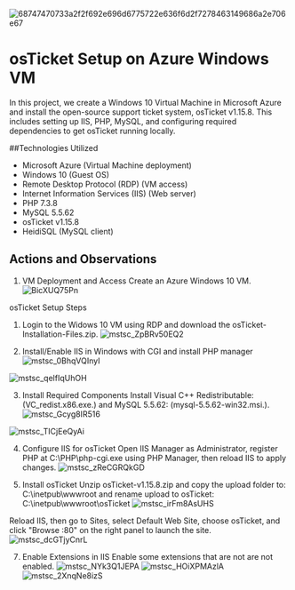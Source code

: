 
![68747470733a2f2f692e696d6775722e636f6d2f7278463149686a2e706e67](https://github.com/user-attachments/assets/7fa9f6dd-dbb0-45db-b07b-2031041045fb)

# osTicket Setup on Azure Windows VM
In this project, we create a Windows 10 Virtual Machine in Microsoft Azure and install the open-source support ticket system, osTicket v1.15.8. This includes setting up IIS, PHP, MySQL, and configuring required dependencies to get osTicket running locally.

##Technologies Utilized
- Microsoft Azure (Virtual Machine deployment)
- Windows 10 (Guest OS)
- Remote Desktop Protocol (RDP) (VM access)
- Internet Information Services (IIS) (Web server)
- PHP 7.3.8
- MySQL 5.5.62
- osTicket v1.15.8
- HeidiSQL (MySQL client)

## Actions and Observations

1. VM Deployment and Access
 Create an Azure Windows 10 VM.
![BicXUQ75Pn](https://github.com/user-attachments/assets/57cbd880-7393-4576-974d-5de02f85b706)


osTicket Setup Steps
1. Login to the Widows 10 VM using RDP and download the osTicket-Installation-Files.zip.
![mstsc_ZpBRv50EQ2](https://github.com/user-attachments/assets/4530a63a-6489-4d3a-a98c-7e2bfe70af44)


2. Install/Enable IIS in Windows with CGI and install PHP manager
![mstsc_0BhqVQInyI](https://github.com/user-attachments/assets/c14ed0e6-e15d-45b7-87b8-c0d125ac68cb)

![mstsc_qelfIqUhOH](https://github.com/user-attachments/assets/1e03f384-c8dd-4a0d-9741-0b960036388b)


3. Install Required Components
Install Visual C++ Redistributable: (VC_redist.x86.exe.) and MySQL 5.5.62: (mysql-5.5.62-win32.msi.).
![mstsc_Gcyg8IR516](https://github.com/user-attachments/assets/cbd33a89-4ef6-4011-8be2-3c49e0a8d85f)

![mstsc_TICjEeQyAi](https://github.com/user-attachments/assets/d42b5d51-e002-4e72-b87c-adf4c5de0929)

4. Configure IIS for osTicket
Open IIS Manager as Administrator, register PHP at C:\PHP\php-cgi.exe using PHP Manager, then reload IIS to apply changes.
![mstsc_zReCGRQkGD](https://github.com/user-attachments/assets/b75ddb57-7927-45ae-94ea-df582333329c)


6. Install osTicket
Unzip osTicket-v1.15.8.zip and copy the upload folder to: C:\inetpub\wwwroot and rename upload to osTicket: C:\inetpub\wwwroot\osTicket
![mstsc_irFm8AsUHS](https://github.com/user-attachments/assets/d68daf39-9a7a-48bb-a5f2-5ce40a99a402)


Reload IIS, then go to Sites, select Default Web Site, choose osTicket, and click "Browse :80" on the right panel to launch the site.   
![mstsc_dcGTjyCnrL](https://github.com/user-attachments/assets/ee84ce95-268e-411a-84f5-9d40562f56a3)

7. Enable Extensions in IIS
Enable some extensions that are not are not enabled.
![mstsc_NYk3Q1JEPA](https://github.com/user-attachments/assets/3f182974-3382-48af-88b5-1bda9ee17a28)
![mstsc_HOiXPMAzlA](https://github.com/user-attachments/assets/ba3d2e5b-99e2-4618-a4a3-cb5b92448f03)
![mstsc_2XnqNe8izS](https://github.com/user-attachments/assets/8f13605c-5cab-4267-bd61-4434991d77e5)

